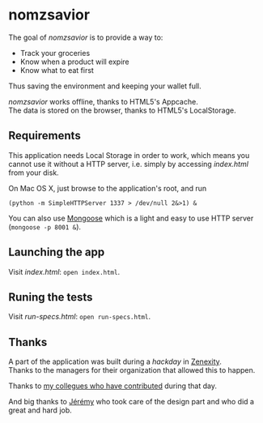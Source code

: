 # nomzsavior

The goal of *nomzsavior* is to provide a way to:

* Track your groceries
* Know when a product will expire
* Know what to eat first

Thus saving the environment and keeping your wallet full.

*nomzsavior* works offline, thanks to HTML5's Appcache.  
The data is stored on the browser, thanks to HTML5's LocalStorage.

## Requirements
This application needs Local Storage in order to work, which means you cannot use
it without a HTTP server, i.e. simply by accessing *index.html* from your disk.  

On Mac OS X, just browse to the application's root, and run

    (python -m SimpleHTTPServer 1337 > /dev/null 2&>1) &

You can also use [Mongoose](https://code.google.com/p/mongoose/) which is a light
and easy to use HTTP server (`mongoose -p 8001 &`).

## Launching the app
Visit *index.html*: `open index.html`.

## Runing the tests
Visit *run-specs.html*: `open run-specs.html`.

## Thanks
A part of the application was built during a *hackday* in [Zenexity](http://zenexity.com/).  
Thanks to the managers for their organization that allowed this to happen.

Thanks to [my collegues who have contributed](https://github.com/Dinduks/nomzsavior/graphs/contributors)
during that day.

And big thanks to [Jérémy](https://github.com/JeremDsgn) who took care of the
design part and who did a great and hard job.
